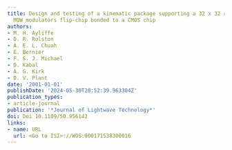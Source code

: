 ```yaml
---
title: Design and testing of a kinematic package supporting a 32 x 32 array of GaAs
  MQW modulators flip-chip bonded to a CMOS chip
authors:
- M. H. Ayliffe
- D. R. Rolston
- A. E. L. Chuah
- E. Bernier
- F. S. J. Michael
- D. Kabal
- A. G. Kirk
- D. V. Plant
date: '2001-01-01'
publishDate: '2024-05-30T20:52:39.963304Z'
publication_types:
- article-journal
publication: '*Journal of Lightwave Technology*'
doi: Doi 10.1109/50.956142
links:
- name: URL
  url: <Go to ISI>://WOS:000171538300016
---
```


